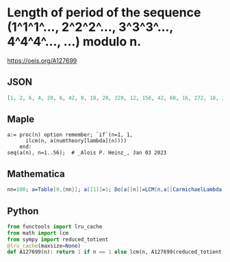 # Length of period of the sequence \(1^1^1^\.\.\., 2^2^2^\.\.\., 3^3^3^\.\.\., 4^4^4^\.\.\., \.\.\.\) modulo n\.
https://oeis.org/A127699
## JSON
```JSON
[1, 2, 6, 4, 20, 6, 42, 8, 18, 20, 220, 12, 156, 42, 60, 16, 272, 18, 342, 20, 42, 220, 5060, 24, 100, 156, 54, 84, 2436, 60, 1860, 32, 660, 272, 420, 36, 1332, 342, 156, 40, 1640, 42, 1806, 220, 180, 5060, 237820, 48, 294, 100, 816, 156, 8268, 54, 220, 168]
```
## Maple
```Maple
a:= proc(n) option remember; `if`(n=1, 1,
      ilcm(n, a(numtheory[lambda](n))))
    end:
seq(a(n), n=1..56);  # _Alois P. Heinz_, Jan 03 2023
```
## Mathematica
```Mathematica
nn=100; a=Table[0,{nn}]; a[[1]]=1; Do[a[[n]]=LCM[n,a[[CarmichaelLambda[n]]]], {n,2,nn}]; a (* _T. D. Noe_, Jan 30 2009 *)
```
## Python
```Python
from functools import lru_cache
from math import lcm
from sympy import reduced_totient
@lru_cache(maxsize=None)
def A127699(n): return 1 if n == 1 else lcm(n, A127699(reduced_totient(n))) # _Chai Wah Wu_, Jan 03 2023
```
